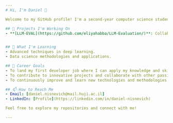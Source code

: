 ```yaml
---
# Hi, I'm Daniel 👋

Welcome to my GitHub profile! I'm a second-year computer science student passionate about data science and deep learning. I love creating standout projects in C++ and Python and can tolerate some JavaScript.

## 🔭 Projects I'm Working On
- **[LLM-EVAL](https://github.com/eliyahabba/LLM-Evaluation/)**: Collaborating with [Eliya Habba](https://github.com/eliyahabba) as a research assistant to evaluate the performance LLMs on MCQ datasets, focusing on the impact of template variations on their responses.


## 🌱 What I'm Learning
- Advanced techniques in deep learning.
- Data science methodologies and applications.

## 💼 Career Goals
- To land my first developer job where I can apply my knowledge and skills.
- To contribute to innovative projects and collaborate with other passionate developers.
- To continuously improve and learn new technologies and methodologies.

## 📫 How to Reach Me
- Email: [daniel.nisnevich@mail.huji.ac.il]
- LinkedIn: [Profile](https://linkedin.com/in/daniel-nisnevich)

Feel free to explore my repositories and connect with me!

---
```

